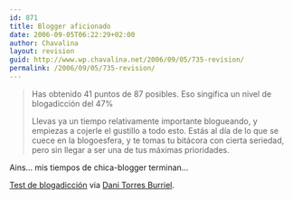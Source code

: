 ```yaml
---
id: 871
title: Blogger aficionado
date: 2006-09-05T06:22:29+02:00
author: Chavalina
layout: revision
guid: http://www.wp.chavalina.net/2006/09/05/735-revision/
permalink: /2006/09/05/735-revision/
---
```

> Has obtenido 41 puntos de 87 posibles. Eso singifica un nivel de blogadicción del 47%
> 
> Llevas ya un tiempo relativamente importante blogueando, y empiezas a cojerle el gustillo a todo esto. Estás al día de lo que se cuece en la blogoesfera, y te tomas tu bitácora con cierta seriedad, pero sin llegar a ser una de tus máximas prioridades.

Ains… mis tiempos de chica-blogger terminan…

<a href="http://javimoya.com/blog/especial/blog-o-test/index.htm" target="_blank">Test de blogadicción</a> via <a href="http://www.torresburriel.com/weblog/2006/09/05/blogger-experimentado/" target="_blank">Dani Torres Burriel</a>.